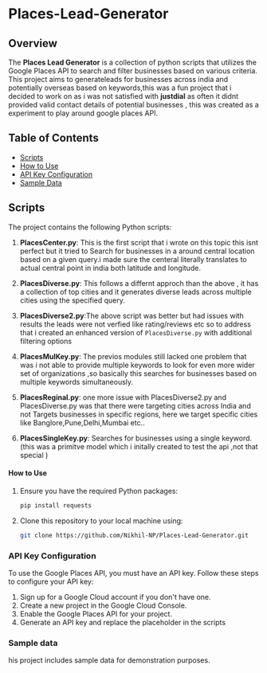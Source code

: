 # Places-Lead-Generator
## Overview
The **Places Lead Generator** is a collection of python scripts  that utilizes the Google Places API to search and  filter businesses based on various criteria. This project   aims to generateleads for businesses across india and potentially overseas  based on keywords,this was a fun project that i decided to work on as i was not satisfied with **justdial** as often  it didnt provided valid contact details of potential businesses , this was created as a experiment to play around google places API.


## Table of Contents
- [Scripts](#scripts)
- [How to Use](#how-to-use)
- [API Key Configuration](#api-key-configuration)
- [Sample Data](#sample-data)


## Scripts
The project contains the following Python scripts:

1. **PlacesCenter.py**: This is the first script that i wrote on this topic this isnt perfect but it tried to Search for businesses in a around central location based on a given query.i made sure the centeral literally translates to actual central point in india both latitude and longitude.



2. **PlacesDiverse.py**: This follows a differnt approch than the above , it has a collection of top cities and it generates diverse leads across multiple cities using the specified query.
3. **PlacesDiverse2.py**:The above script was better but had issues with results the leads were not verfied like rating/reviews etc so to address that i created an enhanced version of `PlacesDiverse.py` with additional filtering options 
4. **PlacesMulKey.py**: The previos modules still lacked one problem that was i not able to provide multiple keywords to look for even more wider set of organizations ,so basically this searches for businesses based on multiple keywords simultaneously.
5. **PlacesReginal.py**: one more issue with PlacesDiverse2.py and PlacesDiverse.py was that there were targeting cities across India and not  Targets businesses in specific regions, here we target specific cities  like Banglore,Pune,Delhi,Mumbai etc..
6. **PlacesSingleKey.py**: Searches for businesses using a single keyword.(this was a primitve model which i initally created to test the api ,not that special )

#### How to Use
1. Ensure you have the required Python packages:
   ```bash
   pip install requests

2. Clone this repository to your local machine using:
   ```bash
   git clone https://github.com/Nikhil-NP/Places-Lead-Generator.git


### API Key Configuration
To use the Google Places API, you must have an API key. Follow these steps to configure your API key:

1. Sign up for a Google Cloud account if you don't have one.
2. Create a new project in the Google Cloud Console.
3. Enable the Google Places API for your project.
4. Generate an API key and replace the placeholder in the scripts


### Sample data 
his project includes sample data for demonstration purposes.